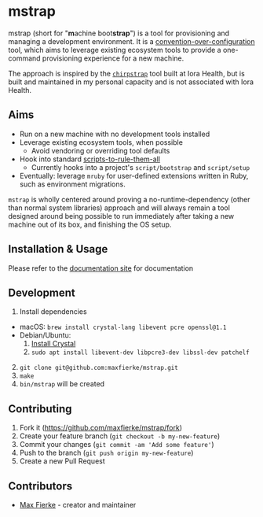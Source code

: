 # mstrap

mstrap (short for "**m**achine boot**strap**") is a tool for provisioning and managing a development environment.
It is a [convention-over-configuration](https://en.wikipedia.org/wiki/Convention_over_configuration)
tool, which aims to leverage existing ecosystem tools to provide a one-command provisioning
experience for a new machine.

The approach is inspired by the [`chirpstrap`](https://medium.com/intensive-code-unit/provisioning-engineers-with-chirpstrap-ecae874453d0) tool built at Iora Health,
but is built and maintained in my personal capacity and is not associated with
Iora Health.

## Aims

* Run on a new machine with no development tools installed
* Leverage existing ecosystem tools, when possible
  * Avoid vendoring or overriding tool defaults
* Hook into standard [scripts-to-rule-them-all](https://github.com/github/scripts-to-rule-them-all)
  * Currently hooks into a project's `script/bootstrap` and `script/setup`
* Eventually: leverage `mruby` for user-defined extensions written in Ruby, such
  as environment migrations.

`mstrap` is wholly centered around proving a no-runtime-dependency (other than
normal system libraries) approach and will always remain a tool designed around
being possible to run immediately after taking a new machine out of its box, and
finishing the OS setup.

## Installation & Usage

Please refer to the [documentation site](https://mstrap.dev) for documentation

## Development

1. Install dependencies
  * macOS: `brew install crystal-lang libevent pcre openssl@1.1`
  * Debian/Ubuntu:
    1. [Install Crystal](https://crystal-lang.org/install/)
    2. `sudo apt install libevent-dev libpcre3-dev libssl-dev patchelf`
2. `git clone git@github.com:maxfierke/mstrap.git`
3. `make`
4. `bin/mstrap` will be created

## Contributing

1. Fork it (<https://github.com/maxfierke/mstrap/fork>)
2. Create your feature branch (`git checkout -b my-new-feature`)
3. Commit your changes (`git commit -am 'Add some feature'`)
4. Push to the branch (`git push origin my-new-feature`)
5. Create a new Pull Request

## Contributors

- [Max Fierke](https://github.com/maxfierke) - creator and maintainer
